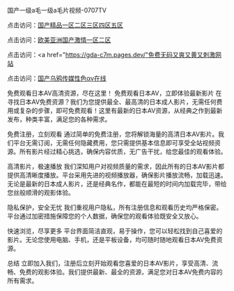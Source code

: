 国产一级a毛一级a毛片视频-0707TV

点击访问：<a href="https://bsdf-5f5.pages.dev/">国产精品一区二区三区四区五区</a>

点击访问：<a href="https://cfad.pages.dev/">欧美亚洲国产激情一区二区</a>

点击访问：<a href="https://gda-c7m.pages.dev/"免费无码又爽又黄又刺激网站</a>

点击访问：<a href="https://tfda.pages.dev/">国产乌鸦传媒性色αv在线</a>



免费观看日本AV高清资源，尽在这里！
免费观看日本AV，立即体验最新影片
在寻找日本AV免费资源？我们为您提供最全、最高清的日本成人影片，无需任何费用或复杂的步骤，即可免费观看！这里有最新的日本AV资源，从经典之作到最新发布，种类丰富，满足您的各种需求。

免费注册，立刻观看
通过简单的免费注册，您将解锁海量的高清日本AV影片。我们平台无需订阅，无需任何隐藏费用，您只需提供基本信息即可享受全站视频资源。所有影片经过精心挑选，确保内容优质，无广告干扰，给您最佳的观看体验。

高清影片，极速播放
我们深知用户对视频质量的需求，因此所有的日本AV影片都提供高清晰度播放。平台采用先进的视频播放器，确保影片播放流畅，加载迅速。无论是最新的日本成人影片，还是经典名作，都能在最短的时间内加载完毕，带给您丝般顺滑的观影体验。

隐私保护，安全无忧
我们重视用户隐私，所有注册信息和观看历史均严格保密。平台通过加密措施保障您的个人数据，确保您的观看体验既安全又放心。

快速浏览，尽享更多
平台界面简洁直观，易于操作，您可以轻松找到自己喜爱的影片。无论您使用电脑、手机，还是平板设备，均可随时随地观看日本AV免费资源。

总结
立即加入我们，注册后立刻开始观看您喜爱的日本AV影片，享受高清、流畅、免费的观影体验。我们提供最新、最全的资源，满足您对日本AV免费内容的所有需求。
<span style="display:none;">[Canonical link]( https://github.com/ve20250707/12318 ）</span>
